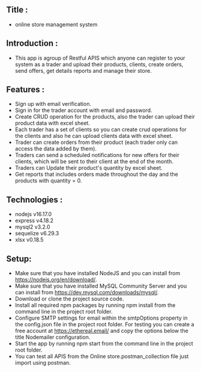 ## Title : 
* online store management system

## Introduction : 
* This app is agroup of Restful APIS which anyone can register to your system as a trader and upload their products, clients, create orders, send offers, get details reports and manage their store.

## Features :
* Sign up with email verification.
* Sign in for the trader account with email and password.
* Create CRUD operation for the products, also the trader can upload their product data with excel sheet.
* Each trader has a set of clients so you can create crud operations for the clients and also he can upload clients data with excel sheet.
* Trader can create orders from their product (each trader only can access the data added by them).
* Traders can send a scheduled notifications for new offers for their clients, which will be sent to their client at the end of the month.
* Traders can Update their product's quantity by excel sheet.
* Get reports that includes orders made throughout the day and the products with quantity = 0.

## Technologies :
* nodejs v16.17.0
* express v4.18.2
* mysql2 v3.2.0
* sequelize v6.29.3
* xlsx v0.18.5

## Setup:
* Make sure that you have installed NodeJS and you can install from https://nodejs.org/en/download/.
* Make sure that you have installed MySQL Community Server and you can install from https://dev.mysql.com/downloads/mysql/.
* Download or clone the project source code.
* Install all required npm packages by running npm install from the command line in the project root folder.
* Configure SMTP settings for email within the smtpOptions property in the config.json file in the project root folder. For testing you can create a free account at https://ethereal.email/ and copy the options below the title Nodemailer configuration.
* Start the app by running npm start from the command line in the project root folder.
* You can test all APIS from the Online store.postman_collection file just import using postman.
